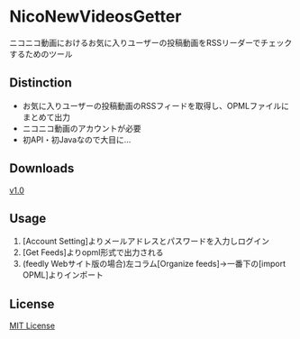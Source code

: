# NicoNewVideosGetter
ニコニコ動画におけるお気に入りユーザーの投稿動画をRSSリーダーでチェックするためのツール

## Distinction
+ お気に入りユーザーの投稿動画のRSSフィードを取得し、OPMLファイルにまとめて出力
+ ニコニコ動画のアカウントが必要
+ 初API・初Javaなので大目に…

## Downloads
[v1.0](https://github.com/TokiwaTools/NicoNewVideosGetter/releases/tag/v1.0)

## Usage
1. [Account Setting]よりメールアドレスとパスワードを入力しログイン
2. [Get Feeds]よりopml形式で出力される
3. (feedly Webサイト版の場合)左コラム[Organize feeds]→一番下の[import OPML]よりインポート

## License
[MIT License](https://github.com/TokiwaTools/NicoNewVideosGetter/blob/master/LICENSE)
